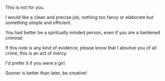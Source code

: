 This is not for you.



I would like a clean and precise job, nothing too fancy or elaborate but something simple and efficient. 

You had better be a spiritually minded person, even if you are a hardened criminal.

If this note is any kind of evidence, please know that I absolve you of all crime, this is an act of mercy.



I'd prefer it if you were a girl.

Sooner is better than later, be creative!

